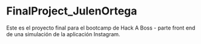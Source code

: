 # FinalProject_JulenOrtega
Este es el proyecto final para el bootcamp de Hack A Boss - parte front end de una simulación de la aplicación Instagram. 
